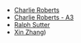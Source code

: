 - [Charlie Roberts](https://github.com/charlieroberts)
- [Charlie Roberts - A3](https://github.com/charlieroberts/screamer)
- [Ralph Sutter](https://editor.p5js.org/rsutter/full/MBbOyiGgQ)
- [Xin Zhang](https://editor.p5js.org/zx1998120/sketches/4Yg7l0jIY))

